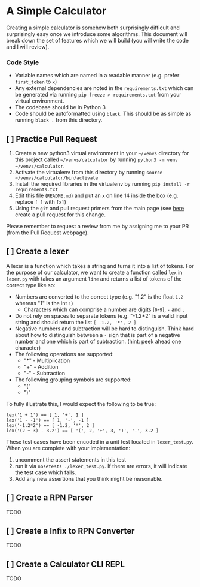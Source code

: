 # A Simple Calculator

Creating a simple calculator is somehow both surprisingly difficult and
surprisingly easy once we introduce some algorithms. This document will
break down the set of features which we will build (you will write the
code and I will review).

### Code Style
* Variable names which are named in a readable manner (e.g. prefer `first_token` to `x`)
* Any external dependencies are noted in the `requirements.txt` which can be generated via running `pip freeze > requirements.txt` from your virtual environment.
* The codebase should be in Python 3
* Code should be autoformatted using `black`.  This should be as simple as running `black .` from this directory.

## [ ] Practice Pull Request
1. Create a new python3 virtual environment in your `~/venvs` directory for this project called `~/venvs/calculator` by running `python3 -m venv ~/venvs/calculator`.
2. Activate the virtualenv from this directory by running `source ~/venvs/calculator/bin/activate`
3. Install the required libraries in the virtualenv by running `pip install -r requirements.txt`
4. Edit this file (`README.md`) and put an `x` on line 14 inside the box (e.g. replace `[ ]` with `[x]`)
5. Using the `git` and pull request primers from the main page (see [here](https://github.com/cestella/software_engineering_curriculum#pull-request-primer) create a pull request for this change.  

Please remember to request a review from me by assigning me to your PR
(from the Pull Request webpage).

## [ ] Create a lexer

A lexer is a function which takes a string and turns it into a list of
tokens.  For the purpose of our calculator, we want to create a
function called `lex` in `lexer.py` with takes an argument `line` and
returns a list of tokens of the correct type like so:
* Numbers are converted to the correct type (e.g. "1.2" is the float `1.2` whereas "1" is the int `1`)
  * Characters which can comprise a number are digits [`0`-`9`], `-` and `.`
* Do not rely on spaces to separate tokens (e.g. "-1.2*2" is a valid
  input string and should return the list `[ -1.2, '*', 2 ]`
* Negative numbers and subtraction will be hard to distinguish. Think hard about how to distinguish between a `-` sign that is part of a negative number and one which is part of subtraction. (hint: peek ahead one character)
* The following operations are supported:
  * "*" - Multiplication
  * "+" - Addition
  * "-" - Subtraction
* The following grouping symbols are supported:
  * "("
  * ")"

To fully illustrate this, I would expect the following to be true:
```
lex('1 + 1') == [ 1, '+', 1 ]
lex('1 - -1') == [ 1, '-', -1 ]
lex('-1.2*2') == [ -1.2, '*', 2 ]
lex('(2 + 3) - 3.2') == [ '(', 2, '+', 3, ')', '-', 3.2 ]
```

These test cases have been encoded in a unit test located in
`lexer_test.py`. When you are complete with your implementation:
1. uncomment the assert statements in this test
2. run it via `nosetests ./lexer_test.py`.  If there are errors, it will indicate the test case which fails.
3. Add any new assertions that you think might be reasonable.

## [ ] Create a RPN Parser
TODO

## [ ] Create a Infix to RPN Converter
TODO

## [ ] Create a Calculator CLI REPL
TODO
